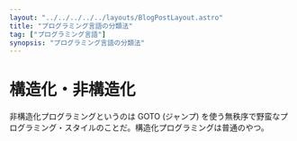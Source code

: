 ```yaml
---
layout: "../../../../../layouts/BlogPostLayout.astro"
title: "プログラミング言語の分類法"
tag: ["プログラミング言語"]
synopsis: "プログラミング言語の分類法"
---
```


# 構造化・非構造化

非構造化プログラミングというのは GOTO (ジャンプ) を使う無秩序で野蛮なプログラミング・スタイルのことだ。構造化プログラミングは普通のやつ。
